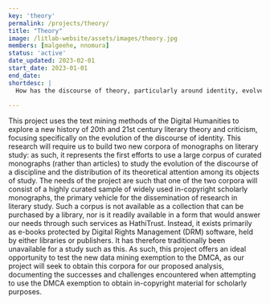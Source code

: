```yaml
---
key: 'theory'
permalink: /projects/theory/
title: "Theory"
image: /litlab-website/assets/images/theory.jpg
members: [malgeehe, nnomura]
status: 'active'
date_updated: 2023-02-01
start_date: 2023-01-01
end_date:
shortdesc: | 
  How has the discourse of theory, particularly around identity, evolved over the 20th and 21st century?
  
---
```


This project uses the text mining methods of the Digital Humanities to explore a new history of 20th and 21st century literary theory and criticism, focusing specifically on the evolution of the discourse of identity. This research will require us to build two new corpora of monographs on literary study: as such, it represents the first efforts to use a large corpus of curated monographs (rather than articles) to study the evolution of the discourse of a discipline and the distribution of its theoretical attention among its objects of study. The needs of the project are such that one of the two corpora will consist of a highly curated sample of widely used in-copyright scholarly monographs, the primary vehicle for the dissemination of research in literary study. Such a corpus is not available as a collection that can be purchased by a library, nor is it readily available in a form that would answer our needs through such services as HathiTrust. Instead, it exists primarily as e-books protected by Digital Rights Management (DRM) software, held by either libraries or publishers. It has therefore traditionally been unavailable for a study such as this. As such, this project offers an ideal opportunity to test the new data mining exemption to the DMCA, as our project will seek to obtain this corpora for our proposed analysis, documenting the successes and challenges encountered when attempting to use the DMCA exemption to obtain in-copyright material for scholarly purposes.